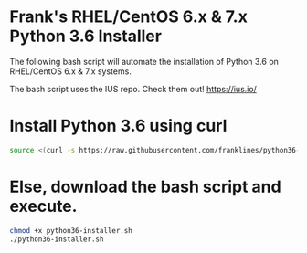 # Frank's RHEL/CentOS 6.x & 7.x Python 3.6 Installer
The following bash script will automate the installation of Python 3.6 on RHEL/CentOS 6.x & 7.x systems.

The bash script uses the IUS repo. Check them out!
https://ius.io/
# Install Python 3.6 using curl
```sh
source <(curl -s https://raw.githubusercontent.com/franklines/python36-installer/master/python36-installer.sh)
```
# Else, download the bash script and execute.
```sh
chmod +x python36-installer.sh
./python36-installer.sh
```
